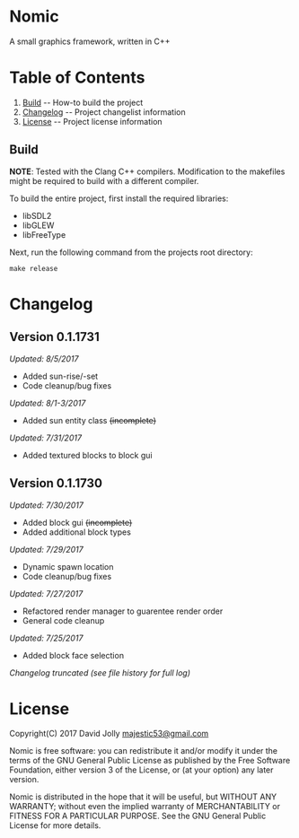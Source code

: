 Nomic
=====

A small graphics framework, written in C++

Table of Contents
=================

1. [Build](https://github.com/majestic53/nomic-alpha#build) -- How-to build the project
2. [Changelog](https://github.com/majestic53/nomic-alpha#changelog) -- Project changelist information
3. [License](https://github.com/majestic53/nomic-alpha#license) -- Project license information

Build
-----

__NOTE__: Tested with the Clang C++ compilers. Modification to the makefiles might be required to build with a different compiler.

To build the entire project, first install the required libraries:

* libSDL2
* libGLEW
* libFreeType

Next, run the following command from the projects root directory:

```
make release
```

Changelog
=========

Version 0.1.1731
----------------
*Updated: 8/5/2017*

* Added sun-rise/-set
* Code cleanup/bug fixes

*Updated: 8/1-3/2017*

* Added sun entity class <s>(incomplete)</s>

*Updated: 7/31/2017*

* Added textured blocks to block gui

Version 0.1.1730
----------------
*Updated: 7/30/2017*

* Added block gui <s>(incomplete)</s>
* Added additional block types

*Updated: 7/29/2017*

* Dynamic spawn location
* Code cleanup/bug fixes

*Updated: 7/27/2017*

* Refactored render manager to guarentee render order
* General code cleanup

*Updated: 7/25/2017*

* Added block face selection

*Changelog truncated (see file history for full log)*

License
=======

Copyright(C) 2017 David Jolly <majestic53@gmail.com>

Nomic is free software: you can redistribute it and/or modify
it under the terms of the GNU General Public License as published by
the Free Software Foundation, either version 3 of the License, or
(at your option) any later version.

Nomic is distributed in the hope that it will be useful,
but WITHOUT ANY WARRANTY; without even the implied warranty of
MERCHANTABILITY or FITNESS FOR A PARTICULAR PURPOSE.  See the
GNU General Public License for more details.
